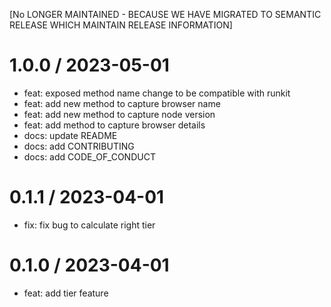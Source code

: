 [No LONGER MAINTAINED - BECAUSE WE HAVE MIGRATED TO SEMANTIC RELEASE WHICH MAINTAIN RELEASE INFORMATION]

# 1.0.0 / 2023-05-01

- feat: exposed method name change to be compatible with runkit
- feat: add new method to capture browser name
- feat: add new method to capture node version
- feat: add method to capture browser details
- docs: update README
- docs: add CONTRIBUTING
- docs: add CODE_OF_CONDUCT

# 0.1.1 / 2023-04-01

- fix: fix bug to calculate right tier

# 0.1.0 / 2023-04-01

- feat: add tier feature
